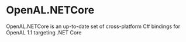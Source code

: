 # OpenAL.NETCore
OpenAL.NETCore is an up-to-date set of cross-platform C# bindings for OpenAL 1.1 targeting .NET Core
